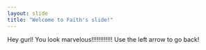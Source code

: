```yaml
---
layout: slide
title: "Welcome to Faith's slide!"
---
```

Hey gurl! You look marvelous!!!!!!!!!!!!
Use the left arrow to go back!